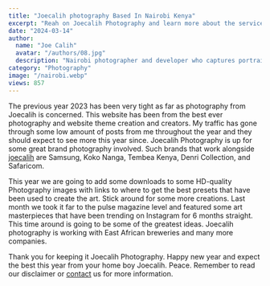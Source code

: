 ```yaml
---
title: "Joecalih photography Based In Nairobi Kenya"
excerpt: "Reah on Joecalih Photography and learn more about the services we render. Get In Touch with us and preview brands we worked with on projects."
date: "2024-03-14"
author:
  name: "Joe Calih"
  avatar: "/authors/08.jpg"
  description: "Nairobi photographer and developer who captures portraiture, landscapes, weddings, and photo studios."
category: "Photography"
image: "/nairobi.webp"
views: 857
---
```



The previous year 2023 has been very tight as far as photography from Joecalih is concerned. This website has been from the best ever photography and website theme creation and creators. My traffic has gone through some low amount of posts from me throughout the year and they should expect to see more this year since. Joecalih Photography is up for some great brand photography involved. Such brands that work alongside [joecalih](https://www.instagram.com/Joecalih) are Samsung, Koko Nanga, Tembea Kenya, Denri Collection, and Safaricom.

This year we are going to add some downloads to some HD-quality Photography images with links to where to get the best presets that have been used to create the art. Stick around for some more creations. Last month we took it far to the pulse magazine level and featured some art masterpieces that have been trending on Instagram for 6 months straight. This time around is going to be some of the greatest ideas. Joecalih photography is working with East African breweries and many more companies.

Thank you for keeping it Joecalih Photography. Happy new year and expect the best this year from your home boy Joecalih. Peace. Remember to read our disclaimer or [contact](https://joecalih.co.ke/contact) us for more information.